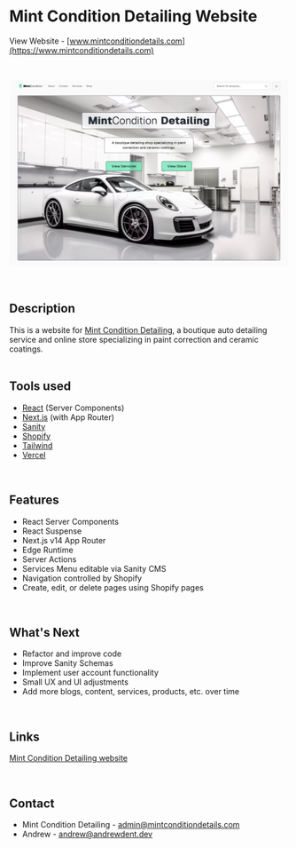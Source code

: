 # Mint Condition Detailing Website

View Website - [www.mintconditiondetails.com](https://www.mintconditiondetails.com)

<br />

![A screenshot of the Mint Condition Detailing website](/images/screenshot.png)

<br />

## Description

This is a website for [Mint Condition Detailing](https://www.mintconditiondetails.com), a boutique auto detailing service and online store specializing in paint correction and ceramic coatings.
<br />
<br />

## Tools used

- [React](https://react.dev) (Server Components)
- [Next.js](https://nextjs.org) (with App Router)
- [Sanity](https://www.sanity.io)
- [Shopify](https://www.shopify.com)
- [Tailwind](https://tailwindcss.com)
- [Vercel](https://vercel.com)

<br />

## Features

- React Server Components
- React Suspense
- Next.js v14 App Router
- Edge Runtime
- Server Actions
- Services Menu editable via Sanity CMS
- Navigation controlled by Shopify
- Create, edit, or delete pages using Shopify pages

<br />

## What's Next

- Refactor and improve code
- Improve Sanity Schemas
- Implement user account functionality
- Small UX and UI adjustments
- Add more blogs, content, services, products, etc. over time

<br />

## Links

[Mint Condition Detailing website](https://www.mintconditiondetails.com)

<br />

## Contact

- Mint Condition Detailing - [admin@mintconditiondetails.com](mailto:admin@mintconditiondetails.com)
- Andrew - [andrew@andrewdent.dev](mailto:andrew@andrewdent.dev)

<br />
